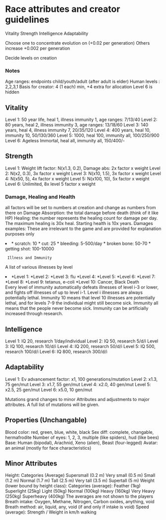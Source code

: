 # Race attributes and creator guidelines

Vitality
Strength
Intelligence
Adaptability

Choose one to concentrate evolution on (+0.02 per generation)
Others increase +0.002 per generation

Decide levels on creation

### Notes
Age ranges: endpoints child/youth/adult (after adult is elder)
Human levels : 2,2,3,1
Basis for creator: 4 (1 each) min, +4 extra for allocation
Level 6 is hidden

## Vitality
Level 1: 50 year life, heal 1, illness immunity 1, age ranges: 7/13/40
Level 2: 80 years, heal 2, illness immunity 3, age ranges: 13/18/60
Level 3: 140 years, heal 4, illness immunity 7, 20/35/120
Level 4: 400 years, heal 10, immunity 10, 50/130/360
Level 5: 1000, heal 100, immunity all, 100/250/900
Level 6: Ageless Immortal, heal all, immunity all, 150/400/-

## Strength
Level 1: Weight lift factor: N(x1.3, 0.2), Damage abs: 2x factor x weight
Level 2: N(x2, 0.3), 3x factor x weight
Level 3: N(x10, 1.5), 3x factor x weight
Level 4: N(x50, 5), 4x factor x weight
Level 5: N(x100, 10), 5x factor x weight
Level 6: Unlimited, 8x level 5 factor x weight

### Damage, Healing and Health
all factors will be set to numbers at creation and change as numbers from there on
Damage Absorption: the total damage before death (think of it like HP)
Healing: the number represents the healing count for damage per day. The maximum healing is 30x heal. 
Starting health is 10x years.
Damages examples:
These are irrelevant to the game and are provided for explanation purposes only
<li>
* scratch: 10
* cut: 25
* bleeding: 5-500/day
* broken bone: 50-70
* getting shot: 100-10000
</li>

     Illness and Immunity
A list of various illnesses by level
<li>
*Level 1: 
*Level 2: 
*Level 3: flu
*Level 4: 
*Level 5: 
*Level 6: 
*Level 7: 
*Level 8: 
*Level 9: tetanus, e-coli
*Level 10: Cancer, Black Death
</li>
Every level of immunity automatically defeats illnesses of level i-3 or lower, and fights off illnesses of up to level i-1. Level i illnesses are always potentially lethal. Immunity 10 means that level 10 illnesses are potentially lethal, and for levels 7-9 the individual might still become sick. Immunity all means that the people never become sick. Immunity can be artificially increased through research.

## Intelligence
Level 1: IQ 20, research 1/day/individual
Level 2: IQ 50, research 5/d/i
Level 3: IQ 100, research 10/d/i
Level 4: IQ 200, research 50/d/i
Level 5: IQ 500, research 100/d/i
Level 6: IQ 800, research 300/d/i

## Adaptability
Level 1: Ev advancement factor: x1, 100 generations/mutation
Level 2: x1.3, 75 gen/mut
Level 3: x1.7, 55 gen/mut
Level 4: x2.0, 40 gen/mut
Level 5: x2.5, 25 gen/mut
Level 6: x5.0, 10 gen/mut

Mutations grand changes to minor Attributes and adjustments to major attributes. A full list of mutations will be given.

## Properties (Unchangable)
 Blood color: red, green, blue, white, black
 Sex diff: complete, changable, hermafrodite
 Number of eyes: 1, 2, 3, multiple (like spiders), hud (like bees)
 Base: Human (bipodal), Arachnid, Xeno (alien), Beast (four-legged)
 Avatar: an animal (mostly for face characteristics)

## Minor Attributes
 Height: Categories (Average)
  Supersmall (0.2 m)
  Very small (0.5 m)
  Small (1.2 m)
  Normal (1.7 m)
  Tall (2.5 m)
  Very tall (3.5 m)
  Supertall (5 m)
 Weight (lower bound by height class): Categories (average):
  Feather (1kg)
  Superlight (25kg)
  Light (50kg)
  Normal (100kg)
  Heavy (160kg)
  Very Heavy (250kg)
  Superheavy (400kg)
 The averages are not shown to the players
 Breath intake: Oxygen, Methane, Nitrogen, Carbon oxides, anything, void
 Breath method: air, liquid, any, void (if and only if intake is void)
 Speed (average): Strength / Weight in km/h walking